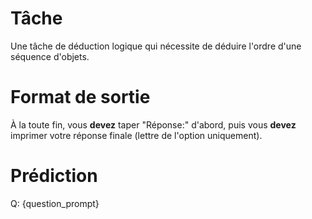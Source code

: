 # Tâche
Une tâche de déduction logique qui nécessite de déduire l'ordre d'une séquence d'objets.

# Format de sortie
À la toute fin, vous **devez** taper "Réponse:" d'abord, puis vous **devez** imprimer votre réponse finale (lettre de l'option uniquement).

# Prédiction
Q: {question_prompt}